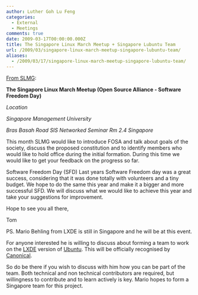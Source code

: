 ```yaml
---
author: Luther Goh Lu Feng
categories:
  - External
  - Meetings
comments: true
date: 2009-03-17T00:00:00.000Z
title: The Singapore Linux March Meetup + Singapore Lubuntu Team
url: /2009/03/singapore-linux-march-meetup-singapore-lubuntu-team/
aliases:
  - /2009/03/17/singapore-linux-march-meetup-singapore-lubuntu-team/
---
```


<a href="http://www.meetup.com/sg-linux/calendar/9766755/">From SLMG</a>:

<strong>The Singapore Linux March Meetup (Open Source Alliance - Software Freedom Day)</strong>

<em>Location</em>

<em>Singapore Management University

Bras Basah Road
SIS Networked Seminar Rm 2.4
Singapore </em>

This month SLMG would like to introduce FOSA and talk about goals of the society, discuss the proposed constitution and to identify members who would like to hold office during the initial formation. During this time we would like to get your feedback on the progress so far.

Software Freedom Day (SFD)
Last years Software Freedom day was a great success, considering that it was done totally with volunteers and a tiny budget. We hope to do the same this year and make it a bigger and more successful SFD. We will discuss what we would like to achieve this year and take your suggestions for improvement.

Hope to see you all there,

Tom

PS. Mario Behling from LXDE is still in Singapore and he will be at this event.

For anyone interested he is willing to discuss about forming a team to work on the <a href="http://lxde.org/">LXDE</a> version of <a href="http://www.ubuntu.com/">Ubuntu</a>. This will be officially recognised by <a href="http://www.canonical.com/">Canonical</a>.

So do be there if you wish to discuss with him how you can be part of the  team. Both technical and non technical contributors are required, but willingness to contribute and to learn actively is key. Mario hopes to form a Singapore team for this project.
